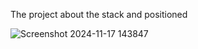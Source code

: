 The project about the stack and positioned


![Screenshot 2024-11-17 143847](https://github.com/user-attachments/assets/7aaaf8de-5d26-46ae-9c36-33a4a6cc46c0)
